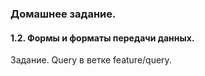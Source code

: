 ### Домашнее задание.

#### 1.2. Формы и форматы передачи данных.

Задание. Query в ветке feature/query.